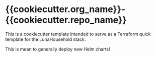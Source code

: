 # {{cookiecutter.org_name}}-{{cookiecutter.repo_name}}

This is a cookiecutter template intended to serve as a Terraform quick template for the LunaHousehold stack.

This is mean to generally deploy new Helm charts!